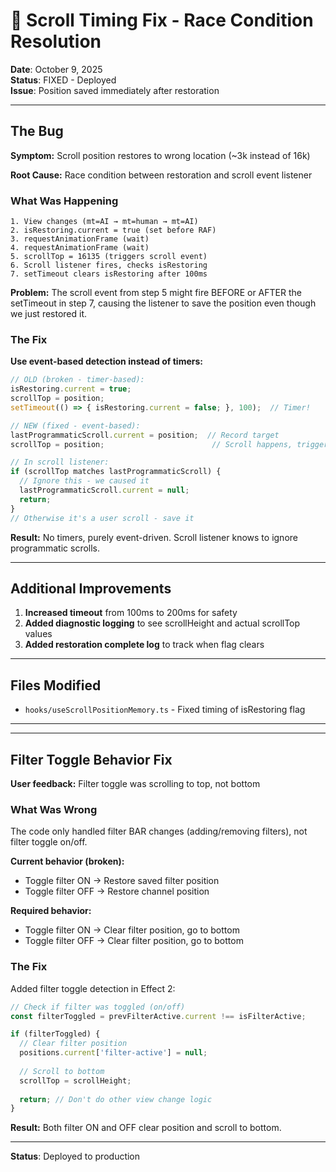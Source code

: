 # 🔧 Scroll Timing Fix - Race Condition Resolution

**Date**: October 9, 2025  
**Status**: FIXED - Deployed  
**Issue**: Position saved immediately after restoration

---

## The Bug

**Symptom:** Scroll position restores to wrong location (~3k instead of 16k)

**Root Cause:** Race condition between restoration and scroll event listener

### What Was Happening

```
1. View changes (mt=AI → mt=human → mt=AI)
2. isRestoring.current = true (set before RAF)
3. requestAnimationFrame (wait)
4. requestAnimationFrame (wait)
5. scrollTop = 16135 (triggers scroll event)
6. Scroll listener fires, checks isRestoring
7. setTimeout clears isRestoring after 100ms
```

**Problem:** The scroll event from step 5 might fire BEFORE or AFTER the setTimeout in step 7, causing the listener to save the position even though we just restored it.

### The Fix

**Use event-based detection instead of timers:**

```typescript
// OLD (broken - timer-based):
isRestoring.current = true;
scrollTop = position;
setTimeout(() => { isRestoring.current = false; }, 100);  // Timer!

// NEW (fixed - event-based):
lastProgrammaticScroll.current = position;  // Record target
scrollTop = position;                        // Scroll happens, triggers event

// In scroll listener:
if (scrollTop matches lastProgrammaticScroll) {
  // Ignore this - we caused it
  lastProgrammaticScroll.current = null;
  return;
}
// Otherwise it's a user scroll - save it
```

**Result:** No timers, purely event-driven. Scroll listener knows to ignore programmatic scrolls.

---

## Additional Improvements

1. **Increased timeout** from 100ms to 200ms for safety
2. **Added diagnostic logging** to see scrollHeight and actual scrollTop values
3. **Added restoration complete log** to track when flag clears

---

## Files Modified

- `hooks/useScrollPositionMemory.ts` - Fixed timing of isRestoring flag

---

---

## Filter Toggle Behavior Fix

**User feedback:** Filter toggle was scrolling to top, not bottom

### What Was Wrong

The code only handled filter BAR changes (adding/removing filters), not filter toggle on/off.

**Current behavior (broken):**
- Toggle filter ON → Restore saved filter position
- Toggle filter OFF → Restore channel position

**Required behavior:**
- Toggle filter ON → Clear filter position, go to bottom
- Toggle filter OFF → Clear filter position, go to bottom

### The Fix

Added filter toggle detection in Effect 2:

```typescript
// Check if filter was toggled (on/off)
const filterToggled = prevFilterActive.current !== isFilterActive;

if (filterToggled) {
  // Clear filter position
  positions.current['filter-active'] = null;
  
  // Scroll to bottom
  scrollTop = scrollHeight;
  
  return; // Don't do other view change logic
}
```

**Result:** Both filter ON and OFF clear position and scroll to bottom.

---

**Status**: Deployed to production

